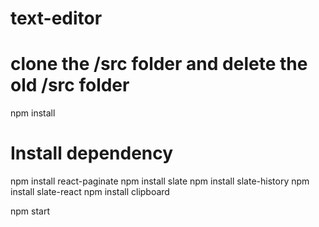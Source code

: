 # text-editor
# clone the /src folder and delete the old /src folder 

npm install

# Install dependency
npm install react-paginate
npm install slate
npm install slate-history
npm install slate-react
npm install clipboard

npm start

